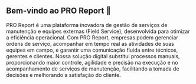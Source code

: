 ## Bem-vindo ao PRO Report 👋

PRO Report é uma plataforma inovadora de gestão de serviços de manutenção e equipes externas (Field Service), desenvolvida para otimizar a eficiência operacional. 
Com PRO Report, empresas podem gerenciar ordens de serviço, acompanhar em tempo real as atividades de suas equipes em campo, e garantir uma comunicação fluida entre técnicos, gerentes e clientes. Nossa solução digital substitui processos manuais, proporcionando maior controle, agilidade e precisão na execução e no acompanhamento de serviços de manutenção, facilitando a tomada de decisões e melhorando a satisfação do cliente.
<!--

**Here are some ideas to get you started:**

🙋‍♀️ A short introduction - what is your organization all about?
🌈 Contribution guidelines - how can the community get involved?
👩‍💻 Useful resources - where can the community find your docs? Is there anything else the community should know?
🍿 Fun facts - what does your team eat for breakfast?
🧙 Remember, you can do mighty things with the power of [Markdown](https://docs.github.com/github/writing-on-github/getting-started-with-writing-and-formatting-on-github/basic-writing-and-formatting-syntax)
-->
